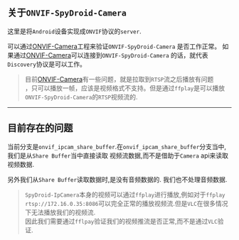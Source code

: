 ## 关于`ONVIF-SpyDroid-Camera`

这里是将`Android`设备实现成`ONVIF`协议的`server`.

可以通过[ONVIF-Camera](https://github.com/yashrs/ONVIF-Camera.git)工程来验证`ONVIF-SpyDroid-Camera`
是否工作正常。
如果通过[ONVIF-Camera](https://github.com/yashrs/ONVIF-Camera.git)可以连接到`ONVIF-SpyDroid-Camera`
的话，就代表`Discovery`协议是可以工作。

> 目前[ONVIF-Camera](https://github.com/yashrs/ONVIF-Camera.git)有一些问题，就是拉取到`RTSP`流之后播放有问题<br>，只可以播放一帧，应该是视频格式不支持。但是通过`ffplay`是可以播放`ONVIF-SpyDroid-Camera`的`RTSP`视频流的.

--------------------------------------------------------------

## 目前存在的问题

当前分支是`onvif_ipcam_share_buffer`.在`onvif_ipcam_share_buffer`分支当中,我们是从`Share Buffer`当中直接读取
视频流数据,而不是借助于`Camera` api来读取视频数据.

另外我们从`Share Buffer`读取数据时,是没有音频数据的.
我们也不处理音频数据.


> `SpyDroid-IpCamera`本身的视频可以通过`ffplay`进行播放,例如对于`ffplay rtsp://172.16.0.35:8086`可以完全正常的播放视频流.但是`VLC`在很多情况下无法播放我们的视频流.<br>因此我们需要通过`fflpay`验证我们的视频推流是否正常,而不是通过`VLC`验证.
